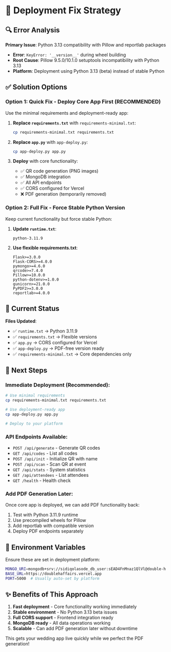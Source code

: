 # 🚀 Deployment Fix Strategy

## 🔍 **Error Analysis**

**Primary Issue**: Python 3.13 compatibility with Pillow and reportlab packages
- **Error**: `KeyError: '__version__'` during wheel building
- **Root Cause**: Pillow 9.5.0/10.1.0 setuptools incompatibility with Python 3.13
- **Platform**: Deployment using Python 3.13 (beta) instead of stable Python

## ✅ **Solution Options**

### **Option 1: Quick Fix - Deploy Core App First (RECOMMENDED)**

Use the minimal requirements and deployment-ready app:

1. **Replace `requirements.txt`** with `requirements-minimal.txt`:
   ```bash
   cp requirements-minimal.txt requirements.txt
   ```

2. **Replace `app.py`** with `app-deploy.py`:
   ```bash  
   cp app-deploy.py app.py
   ```

3. **Deploy** with core functionality:
   - ✅ QR code generation (PNG images)
   - ✅ MongoDB integration
   - ✅ All API endpoints
   - ✅ CORS configured for Vercel
   - ❌ PDF generation (temporarily removed)

### **Option 2: Full Fix - Force Stable Python Version**

Keep current functionality but force stable Python:

1. **Update `runtime.txt`**:
   ```
   python-3.11.9
   ```

2. **Use flexible requirements.txt**:
   ```
   Flask>=3.0.0
   Flask-CORS>=4.0.0  
   pymongo>=4.6.0
   qrcode>=7.4.0
   Pillow>=10.0.0
   python-dotenv>=1.0.0
   gunicorn>=21.0.0
   PyPDF2>=3.0.0
   reportlab>=4.0.0
   ```

## 🎯 **Current Status**

**Files Updated**:
- ✅ `runtime.txt` → Python 3.11.9
- ✅ `requirements.txt` → Flexible versions  
- ✅ `app.py` → CORS configured for Vercel
- ✅ `app-deploy.py` → PDF-free version ready
- ✅ `requirements-minimal.txt` → Core dependencies only

## 🚀 **Next Steps**

### **Immediate Deployment (Recommended)**:
```bash
# Use minimal requirements
cp requirements-minimal.txt requirements.txt

# Use deployment-ready app  
cp app-deploy.py app.py

# Deploy to your platform
```

### **API Endpoints Available**:
- `POST /api/generate` - Generate QR codes
- `GET /api/codes` - List all codes
- `POST /api/init` - Initialize QR with name
- `POST /api/scan` - Scan QR at event
- `GET /api/stats` - System statistics
- `GET /api/attendees` - List attendees
- `GET /health` - Health check

### **Add PDF Generation Later**:
Once core app is deployed, we can add PDF functionality back:

1. Test with Python 3.11.9 runtime
2. Use precompiled wheels for Pillow
3. Add reportlab with compatible version
4. Deploy PDF endpoints separately

## 🔧 **Environment Variables**

Ensure these are set in deployment platform:

```bash
MONGO_URI=mongodb+srv://sidiqolasode_db_user:sEAD4FnMnaz1QlVl@double-h.dqoemjz.mongodb.net/?retryWrites=true&w=majority&appName=double-h
BASE_URL=https://doublehaffairs.vercel.app  
PORT=5000  # Usually auto-set by platform
```

## ✨ **Benefits of This Approach**

1. **Fast deployment** - Core functionality working immediately
2. **Stable environment** - No Python 3.13 beta issues
3. **Full CORS support** - Frontend integration ready
4. **MongoDB ready** - All data operations working
5. **Scalable** - Can add PDF generation later without downtime

This gets your wedding app live quickly while we perfect the PDF generation!